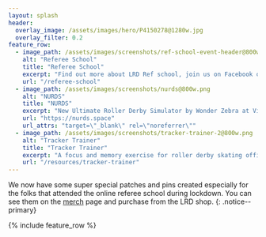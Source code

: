 ```yaml
---
layout: splash
header:
  overlay_image: /assets/images/hero/P4150278@1280w.jpg
  overlay_filter: 0.2
feature_row:
  - image_path: /assets/images/screenshots/ref-school-event-header@800w.jpg
    alt: "Referee School"
    title: "Referee School"
    excerpt: "Find out more about LRD Ref school, join us on Facebook or watch the videos here"
    url: "/referee-school"
  - image_path: /assets/images/screenshots/nurds@800w.png
    alt: "NURDS"
    title: "NURDS"
    excerpt: "New Ultimate Roller Derby Simulator by Wonder Zebra at Vienna Roller Derby"
    url: "https://nurds.space"
    url_attrs: "target=\"_blank\" rel=\"noreferrer\""
  - image_path: /assets/images/screenshots/tracker-trainer-2@800w.png
    alt: "Tracker Trainer"
    title: "Tracker Trainer"
    excerpt: "A focus and memory exercise for roller derby skating officials"
    url: "/resources/tracker-trainer"
---
```


We now have some super special patches and pins created especially for the folks that attended the online referee school during lockdown. You can see them on the [merch](/merch/) page and purchase from the LRD shop.
{: .notice--primary}

{% include feature_row %}
